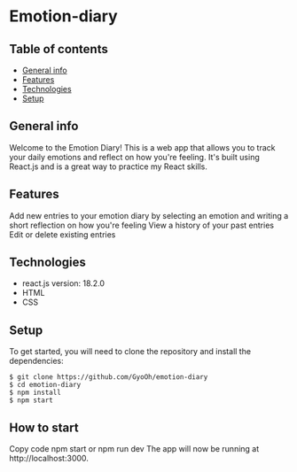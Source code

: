 # Emotion-diary

## Table of contents

- [General info](#general-info)
- [Features](#features)
- [Technologies](#technologies)
- [Setup](#setup)

## General info

Welcome to the Emotion Diary! This is a web app that allows you to track your daily emotions and reflect on how you're feeling. 
It's built using React.js and is a great way to practice my React skills.

## Features
Add new entries to your emotion diary by selecting an emotion and writing a short reflection on how you're feeling
View a history of your past entries
Edit or delete existing entries

## Technologies
- react.js version: 18.2.0
- HTML
- CSS

## Setup

To get started, you will need to clone the repository and install the dependencies:

```
$ git clone https://github.com/GyoOh/emotion-diary
$ cd emotion-diary
$ npm install
$ npm start
```

## How to start

Copy code
npm start or npm run dev
The app will now be running at http://localhost:3000.
